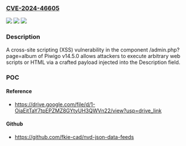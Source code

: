 ### [CVE-2024-46605](https://cve.mitre.org/cgi-bin/cvename.cgi?name=CVE-2024-46605)
![](https://img.shields.io/static/v1?label=Product&message=n%2Fa&color=blue)
![](https://img.shields.io/static/v1?label=Version&message=n%2Fa&color=blue)
![](https://img.shields.io/static/v1?label=Vulnerability&message=n%2Fa&color=brighgreen)

### Description

A cross-site scripting (XSS) vulnerability in the component /admin.php?page=album of Piwigo v14.5.0 allows attackers to execute arbitrary web scripts or HTML via a crafted payload injected into the Description field.

### POC

#### Reference
- https://drive.google.com/file/d/1-OiaEitTaY7tpEPZMZ8GYtyUH3QWVn22/view?usp=drive_link

#### Github
- https://github.com/fkie-cad/nvd-json-data-feeds

